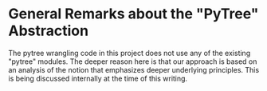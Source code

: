 
# General Remarks about the "PyTree" Abstraction

The pytree wrangling code in this project does not use any of the existing
"pytree" modules. The deeper reason here is that our approach is based on an
analysis of the notion that emphasizes deeper underlying principles. This is
being discussed internally at the time of this writing.

